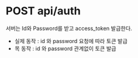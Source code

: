 # POST api/auth

서버는 Id와 Password를 받고 access_token 발급한다.

- 실제 동작 : id 와 password 요청에 따라 토큰 발급
- 목 동작 : id 와 password 관계없이 토큰 발급
